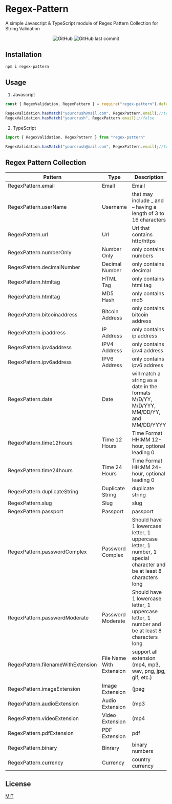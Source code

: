 # Regex-Pattern
A simple Javascript & TypeScript module of Regex Pattern Collection for String Validation

<p align="center">
<img alt="GitHub" src="https://img.shields.io/github/license/febryardiansyah/regex-pattern"> 
<img alt="GitHub last commit" src="https://img.shields.io/github/last-commit/febryardiansyah/regex-pattern">
</p>

## Installation
```bash
npm i regex-pattern
```

## Usage
1. Javascript
```javascript
const { RegexValidation, RegexPattern } = require("regex-pattern").default;

RegexValidation.hasMatch("yourcrush@mail.com", RegexPattern.email);//true
RegexValidation.hasMatch("yourcrush", RegexPattern.email);//false
```

2. TypeScript
```typescript
import { RegexValidation, RegexPattern } from "regex-pattern"

RegexValidation.hasMatch("yourcrush@mail.com", RegexPattern.email);//true
```

## Regex Pattern Collection

| Pattern   |     Type      | Description   |
| --------  | -----------   | ------------  |
|RegexPattern.email | Email |      Email    |
|RegexPattern.userName | Username |that may include _ and – having a length of 3 to 16 characters|
|RegexPattern.url | Url | Url that contains http/https |
|RegexPattern.numberOnly | Number Only | only contains numbers|
|RegexPattern.decimalNumber | Decimal Number | only contains decimal |
|RegexPattern.htmltag | HTML Tag | only contains html tag |
|RegexPattern.htmltag | MD5 Hash | only contains md5 |
|RegexPattern.bitcoinaddress | Bitcoin Address | only contains bitcoin address |
|RegexPattern.ipaddress | IP Address | only contains ip address |
|RegexPattern.ipv4address | IPV4 Address | only contains ipv4 address |
|RegexPattern.ipv6address | IPV6 Address | only contains ipv6 address |
|RegexPattern.date | Date | will match a string as a date in the formats M/D/YY, M/D/YYY, MM/DD/YY, and MM/DD/YYYY |
|RegexPattern.time12hours | Time 12 Hours | Time Format HH:MM 12-hour, optional leading 0 |
|RegexPattern.time24hours | Time 24 Hours | Time Format HH:MM 24-hour, optional leading 0 |
|RegexPattern.duplicateString | Duplicate String | duplicate string |
|RegexPattern.slug | Slug | slug |
|RegexPattern.passport | Passport | passport |
|RegexPattern.passwordComplex | Password Complex | Should have 1 lowercase letter, 1 uppercase letter, 1 number, 1 special character and be at least 8 characters long|
|RegexPattern.passwordModerate | Password Moderate | Should have 1 lowercase letter, 1 uppercase letter, 1 number and be at least 8 characters long|
|RegexPattern.filenameWithExtension | File Name With Extension | support all extension (mp4, mp3, wav, png, jpg, gif, etc.) |
|RegexPattern.imageExtension | Image Extension | (jpeg|jpg|gif|png|bmp) |
|RegexPattern.audioExtension | Audio Extension | (mp3|wav|wma|amr|ogg) |
|RegexPattern.videoExtension | Video Extension | (mp4|avi|wmv|rmvb|mpg|mpeg|3gp) |
|RegexPattern.pdfExtension | PDF Extension | pdf |
|RegexPattern.binary | Binrary | binary numbers |
|RegexPattern.currency | Currency | country currency |

## License
[MIT]()